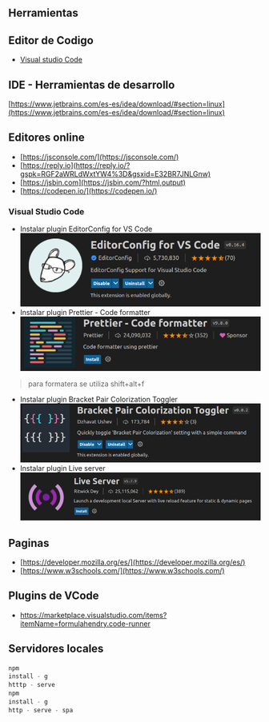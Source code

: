 ## Herramientas

## Editor de Codigo

- [Visual studio Code](https://code.visualstudio.com/download)

## IDE - Herramientas de desarrollo

[https://www.jetbrains.com/es-es/idea/download/#section=linux](https://www.jetbrains.com/es-es/idea/download/#section=linux)

## Editores online

- [https://jsconsole.com/](https://jsconsole.com/)
- [https://reply.io](https://reply.io/?gspk=RGF2aWRLdWxtYW4%3D&gsxid=E32BR7JNLGnw)
- [https://jsbin.com](https://jsbin.com/?html,output)
- [https://codepen.io/](https://codepen.io/)

### Visual Studio Code

- Instalar plugin EditorConfig for VS Code
  ![editorConfig](images/image15.png)
- Instalar plugin Prettier - Code formatter
  ![code-formatter](images/image14.png)

> para formatera se utiliza shift+alt+f

- Instalar plugin Bracket Pair Colorization Toggler
  ![bracket-colorization](images/image16.png)
- Instalar plugin Live server
  ![liver-server](images/image17.png)

## Paginas

- [https://developer.mozilla.org/es/](https://developer.mozilla.org/es/)
- [https://www.w3schools.com/](https://www.w3schools.com/)

## Plugins de VCode

- https://marketplace.visualstudio.com/items?itemName=formulahendry.code-runner

## Servidores locales

```javascript
npm
install - g
htttp - serve
npm
install - g
http - serve - spa
```
